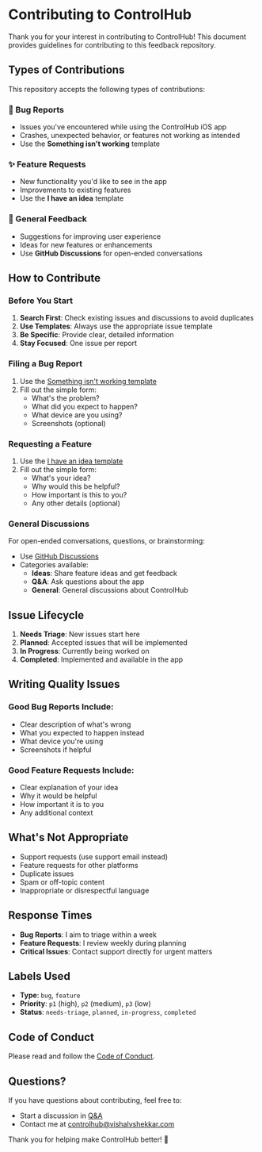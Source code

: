 # Contributing to ControlHub

Thank you for your interest in contributing to ControlHub! This document provides guidelines for contributing to this feedback repository.

## Types of Contributions

This repository accepts the following types of contributions:

### 🐛 Bug Reports
- Issues you've encountered while using the ControlHub iOS app
- Crashes, unexpected behavior, or features not working as intended
- Use the **Something isn't working** template

### ✨ Feature Requests
- New functionality you'd like to see in the app
- Improvements to existing features
- Use the **I have an idea** template

### 💬 General Feedback
- Suggestions for improving user experience
- Ideas for new features or enhancements
- Use **GitHub Discussions** for open-ended conversations

## How to Contribute

### Before You Start

1. **Search First**: Check existing issues and discussions to avoid duplicates
2. **Use Templates**: Always use the appropriate issue template
3. **Be Specific**: Provide clear, detailed information
4. **Stay Focused**: One issue per report

### Filing a Bug Report

1. Use the [Something isn't working template](../../issues/new?template=bug_report.yml)
2. Fill out the simple form:
   - What's the problem?
   - What did you expect to happen?
   - What device are you using?
   - Screenshots (optional)

### Requesting a Feature

1. Use the [I have an idea template](../../issues/new?template=feature_request.yml)
2. Fill out the simple form:
   - What's your idea?
   - Why would this be helpful?
   - How important is this to you?
   - Any other details (optional)

### General Discussions

For open-ended conversations, questions, or brainstorming:
- Use [GitHub Discussions](../../discussions)
- Categories available:
  - **Ideas**: Share feature ideas and get feedback
  - **Q&A**: Ask questions about the app
  - **General**: General discussions about ControlHub

## Issue Lifecycle

1. **Needs Triage**: New issues start here
2. **Planned**: Accepted issues that will be implemented
3. **In Progress**: Currently being worked on
4. **Completed**: Implemented and available in the app

## Writing Quality Issues

### Good Bug Reports Include:
- Clear description of what's wrong
- What you expected to happen instead
- What device you're using
- Screenshots if helpful

### Good Feature Requests Include:
- Clear explanation of your idea
- Why it would be helpful
- How important it is to you
- Any additional context

## What's Not Appropriate

- Support requests (use support email instead)
- Feature requests for other platforms
- Duplicate issues
- Spam or off-topic content
- Inappropriate or disrespectful language

## Response Times

- **Bug Reports**: I aim to triage within a week
- **Feature Requests**: I review weekly during planning
- **Critical Issues**: Contact support directly for urgent matters

## Labels Used

- **Type**: `bug`, `feature`
- **Priority**: `p1` (high), `p2` (medium), `p3` (low)
- **Status**: `needs-triage`, `planned`, `in-progress`, `completed`

## Code of Conduct

Please read and follow the [Code of Conduct](CODE_OF_CONDUCT.md).

## Questions?

If you have questions about contributing, feel free to:
- Start a discussion in [Q&A](../../discussions/categories/q-a)
- Contact me at controlhub@vishalvshekkar.com

Thank you for helping make ControlHub better! 🚀